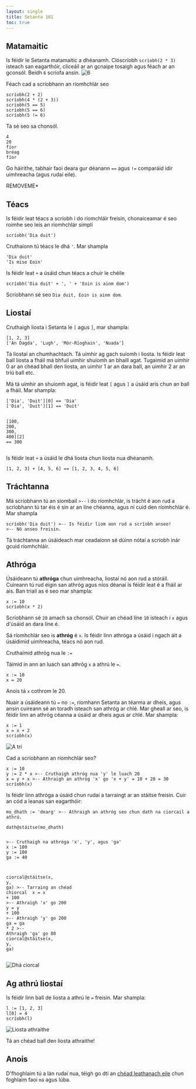 ```yaml
---
layout: single
title: Setanta 101
toc: true
---
```


## Matamaitic

Is féidir le Setanta matamaitic a dhéanamh.
Clóscríobh `scríobh(2 * 3)` isteach san eagarthóir, cliceáil ar an gcnaipe tosaigh agus féach ar an gconsól. Beidh `6` scríofa ansin.
![6](/assets/images/teagaisc/teagaisc06.png)

Féach cad a scríobhann an ríomhchlár seo

<div class="language-python highlighter-rouge">
<div class="highlight">
<pre class="highlight"><code><span class="n">scríobh</span>(<span class="m">2</span> <span class="o">+</span> <span class="m">2</span>)
<span class="n">scríobh</span>(<span class="m">4</span> <span class="o">*</span> (<span class="m">2</span> <span class="o">+</span> <span class="m">3</span>))
<span class="n">scríobh</span>(<span class="m">5</span> <span class="o">==</span> <span class="m">5</span>)
<span class="n">scríobh</span>(<span class="m">5</span> <span class="o">==</span> <span class="m">6</span>)
<span class="n">scríobh</span>(<span class="m">5</span> <span class="o">!=</span> <span class="m">6</span>)</code></pre>
</div>
</div>

Tá sé seo sa chonsól.


<div class="language-python highlighter-rouge">
<div class="highlight">
<pre class="highlight"><code><span class="m">4</span>
<span class="m">20</span>
<span class="m">fíor</span>
<span class="m">bréag</span>
<span class="m">fíor</span></code></pre>
</div>
</div>

Go háirithe, tabhair faoi deara gur déanann `==` agus `!=` comparáid idir uimhreacha (agus rudaí eile).

REMOVEME*
## Téacs

Is féidir leat téacs a scríobh i do ríomchláir freisin, chonaiceamar é seo roimhe seo leis an ríomhchlár simplí
<div class="language-python highlighter-rouge">
<div class="highlight">
<pre class="highlight"><code><span class="n">scríobh</span>(<span class="s">&#x27;Dia duit&#x27;</span>)</code></pre>
</div>
</div>

Cruthaíonn tú téacs le dhá `'`. Mar shampla
<div class="language-python highlighter-rouge">
<div class="highlight">
<pre class="highlight"><code><span class="s">&#x27;Dia duit&#x27;</span>
<span class="s">&#x27;Is mise Eoin&#x27;</span></code></pre>
</div>
</div>

Is féidir leat `+` a úsáid chun téacs a chuir le chéile

<div class="language-python highlighter-rouge">
<div class="highlight">
<pre class="highlight"><code><span class="n">scríobh</span>(<span class="s">&#x27;Dia duit&#x27;</span> <span class="o">+</span> <span class="s">&#x27;, &#x27;</span> <span class="o">+</span> <span class="s">&#x27;Eoin is ainm dom&#x27;</span>)</code></pre>
</div>
</div>

Scríobhann sé seo `Dia duit, Eoin is ainm dom`.

## Liostaí

Cruthaigh liosta i Setanta le `[` agus `]`, mar shampla:

<div class="language-python highlighter-rouge">
<div class="highlight">
<pre class="highlight"><code>[<span class="m">1</span><span class="p">,</span> <span class="m">2</span><span class="p">,</span> <span class="m">3</span>]
[<span class="s">&#x27;An Dagda&#x27;</span><span class="p">,</span> <span class="s">&#x27;Lugh&#x27;</span><span class="p">,</span> <span class="s">&#x27;Mór-Ríoghain&#x27;</span><span class="p">,</span> <span class="s">&#x27;Nuada&#x27;</span>]</code></pre>
</div>
</div>

Tá liostaí an chumhachtach. Tá uimhir ag gach suíomh i liosta. Is féidir leat ball liosta a fháil má bhfuil uimhir shuíomh an bhaill agat. Tugaimid an uimhir 0 ar an chéad bhall den liosta, an uimhir 1 ar an dara ball, an uimhir 2 ar an tríú ball etc.

Má tá uimhir an shuíomh agat, is féidir leat `[` agus `]` a úsáid arís chun an ball a fháil. Mar shampla:

<div class="language-python highlighter-rouge">
<div class="highlight">
<pre class="highlight"><code>[<span class="s">&#x27;Dia&#x27;</span><span class="p">,</span> <span class="s">&#x27;Duit&#x27;</span>][<span class="m">0</span>] <span class="o">==</span> <span class="s">&#x27;Dia&#x27;</span>
[<span class="s">&#x27;Dia&#x27;</span><span class="p">,</span> <span class="s">&#x27;Duit&#x27;</span>][<span class="m">1</span>] <span class="o">==</span> <span class="s">&#x27;Duit&#x27;</span>

[<span class="m">100</span><span class="p">,</span> <span class="m">200</span><span class="p">,</span> <span class="m">300</span><span class="p">,</span> <span class="m">400</span>][<span class="m">2</span>] <span class="o">==</span> <span class="m">300</span></code></pre>
</div>
</div>

Is féidir leat `+` a úsáid le dhá liosta chun liosta nua dhéanamh.

<div class="language-python highlighter-rouge">
<div class="highlight">
<pre class="highlight"><code>[<span class="m">1</span><span class="p">,</span> <span class="m">2</span><span class="p">,</span> <span class="m">3</span>] <span class="o">+</span> [<span class="m">4</span><span class="p">,</span> <span class="m">5</span><span class="p">,</span> <span class="m">6</span>] <span class="o">==</span> [<span class="m">1</span><span class="p">,</span> <span class="m">2</span><span class="p">,</span> <span class="m">3</span><span class="p">,</span> <span class="m">4</span><span class="p">,</span> <span class="m">5</span><span class="p">,</span> <span class="m">6</span>]</code></pre>
</div>
</div>

## Tráchtanna

Má scríobhann tú an siombail `>--` i do ríomhchlár, is trácht é aon rud a scríobhann tú tar éis é sin ar an líne chéanna, agus ní cuid den ríomhchlár é. Mar shampla

<div class="highlighter-rouge">
<div class="highlight">
<pre class="highlight"><code><span class="n">scríobh</span>(<span class="s">&#x27;Dia duit&#x27;</span>) <span class="c">&gt;-- Is féidir liom aon rud a scríobh anseo!
</span><span class="c">&gt;-- Nó anseo freisin.</span></code></pre>
</div>
</div>

Tá tráchtanna an úsáideach mar ceadaíonn sé dúinn nótaí a scríobh inár gcuid ríomhchláir.

## Athróga

Úsáideann tú **athróga** chun uimhreacha, liostaí nó aon rud a stóráil. Cuireann tú rud éigin san athróg agus níos déanaí is féidir leat é a fháil ar ais. Ban triail as é seo mar shampla:

<div class="language-python highlighter-rouge">
<div class="highlight">
<pre class="highlight"><code><span class="n">x</span> := <span class="m">10</span>
<span class="n">scríobh</span>(<span class="n">x</span> <span class="o">*</span> <span class="m">2</span>)</code></pre>
</div>
</div>

Scríobhann sé `20` amach sa chonsól. Chuir an chéad líne `10` isteach i `x` agus d'úsáid an dara líne é.

Sá ríomhchlár seo is **athróg** é `x`. Is féidir linn athróga a úsáid i ngach áit a úsáidimid uimhreacha, téacs nó aon rud.

Cruthaímid athróg nua le `:=`

Táimid in ann an luach san athróg `x` a athrú le `=`.

<div class="language-python highlighter-rouge">
<div class="highlight">
<pre class="highlight"><code><span class="n">x</span> := <span class="m">10</span>
<span class="n">x</span> = <span class="m">20</span></code></pre>
</div>
</div>

Anois tá `x` cothrom le 20.

Nuair a úsáideann tú `=` no `:=`, ríomhann Setanta an téarma ar dheis, agus ansin cuireann sé an toradh isteach san athróg ar chlé. Mar gheall ar seo, is féidir linn an athróg céanna a úsáid ar dheis agus ar chlé. Mar shampla:

<div class="language-python highlighter-rouge">
<div class="highlight">
<pre class="highlight"><code><span class="n">x</span> := <span class="m">1</span>
<span class="n">x</span> = <span class="n">x</span> <span class="o">+</span> <span class="m">2</span>
<span class="n">scríobh</span>(<span class="n">x</span>)</code></pre>
</div>
</div>

![A trí](/assets/images/teagaisc/tri.png)

Cad a scríobhann an ríomhchlár seo?

<div class="language-python highlighter-rouge">
<div class="highlight">
<pre class="highlight"><code><span class="n">x</span> := <span class="m">10</span>
<span class="n">y</span> := <span class="m">2</span> <span class="o">*</span> <span class="n">x</span> <span class="c">&gt;-- Cruthaigh athróg nua &#x27;y&#x27; le luach 20
</span><span class="n">x</span> = <span class="n">y</span> <span class="o">+</span> <span class="n">x</span> <span class="c">&gt;-- Athraigh an athróg &#x27;x&#x27; go &#x27;x + y&#x27; = 10 + 20 = 30
</span><span class="n">scríobh</span>(<span class="n">x</span>)</code></pre>
</div>
</div>

Is féidir linn athróga a úsáid chun rudaí a tarraingt ar an stáitse freisin. Cuir an cód a leanas san eagarthóir:

<div class="language-python highlighter-rouge">
<div class="highlight">
<pre class="highlight"><code><span class="n">mo_dhath</span> := <span class="s">&#x27;dearg&#x27;</span> <span class="c">&gt;-- Athraigh an athróg seo chun dath na ciorcail a athrú.
</span>
<span class="n">dath</span><span class="o">@</span><span class="n">stáitse</span>(<span class="n">mo_dhath</span>)

<span class="c">&gt;-- Cruthaigh na athróga &#x27;x&#x27;, &#x27;y&#x27;, agus &#x27;ga&#x27;
</span><span class="n">x</span> := <span class="m">100</span>
<span class="n">y</span> := <span class="m">100</span>
<span class="n">ga</span> := <span class="m">40</span>

<span class="n">ciorcal</span><span class="o">@</span><span class="n">stáitse</span>(<span class="n">x</span><span class="p">,</span> <span class="n">y</span><span class="p">,</span> <span class="n">ga</span>) <span class="c">&gt;-- Tarraing an chéad chiorcal
</span>
<span class="n">x</span> = <span class="n">x</span> <span class="o">+</span> <span class="m">100</span> <span class="c">&gt;-- Athraigh &#x27;x&#x27; go 200
</span><span class="n">y</span> = <span class="n">y</span> <span class="o">+</span> <span class="m">100</span> <span class="c">&gt;-- Athraigh &#x27;y&#x27; go 200
</span><span class="n">ga</span> = <span class="n">ga</span> <span class="o">*</span> <span class="m">2</span> <span class="c">&gt;-- Athraigh &#x27;ga&#x27; go 80
</span>
<span class="n">ciorcal</span><span class="o">@</span><span class="n">stáitse</span>(<span class="n">x</span><span class="p">,</span> <span class="n">y</span><span class="p">,</span> <span class="n">ga</span>)</code></pre>
</div>
</div>

![Dhá ciorcal](/assets/images/teagaisc/dhaciorcal.gif)

## Ag athrú liostaí

Is féidir linn ball de liosta a athrú le `=` freisin. Mar shampla:

<div class="language-python highlighter-rouge">
<div class="highlight">
<pre class="highlight"><code><span class="n">l</span> := [<span class="m">1</span><span class="p">,</span> <span class="m">2</span><span class="p">,</span> <span class="m">3</span>]
<span class="n">l</span>[<span class="m">0</span>] = <span class="m">4</span>
<span class="n">scríobh</span>(<span class="n">l</span>)</code></pre>
</div>
</div>

![Liosta athraithe](/assets/images/teagaisc/liostaathru.png)

Tá an chéad ball den liosta athraithe!

## Anois
D'fhoghlaim tú a lán rudaí nua, téigh go dtí an [chéad leathanach eile](/gaeilge/04-ma-lub) chun foghlaim faoi `má` agus lúba.
